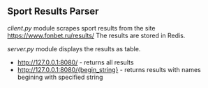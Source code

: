 ## Sport Results Parser

*client.py* module scrapes sport results from the site https://www.fonbet.ru/results/
The results are stored in Redis.

*server.py* module displays the results as table.
- http://127.0.0.1:8080/ - returns all results
- http://127.0.0.1:8080/{begin_string} - returns results with names begining with specified string

